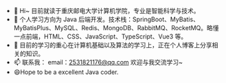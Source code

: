 - 👋 Hi~ 目前就读于重庆邮电大学计算机学院，专业是智能科学与技术。
- 👀 个人学习方向为 Java 后端开发。技术栈：SpringBoot、MyBatis、MyBatisPlus、MySQL、Redis、MongoDB、RabbitMQ、RocketMQ。略懂一点前端，HTML、CSS、JavaScript、TypeScript、Vue3 等。
- 🌱 目前的学习的重心在计算机基础以及算法的学习上，正在个人博客上分享相关的知识。
- 📫 联系我： email：2531821176@qq.com 欢迎与我交流学习~
- 😄Hope to be a excellent Java coder.

<!---
sunpuxi/sunpuxi is a ✨ special ✨ repository because its `README.md` (this file) appears on your GitHub profile.
You can click the Preview link to take a look at your changes.
--->
